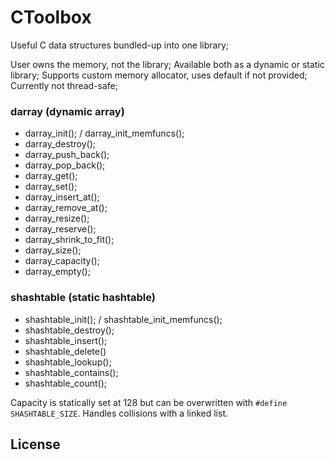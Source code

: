 # CToolbox
Useful C data structures bundled-up into one library;

User owns the memory, not the library;
Available both as a dynamic or static library;
Supports custom memory allocator, uses default if not provided;
Currently not thread-safe;

### darray (dynamic array)
* darray_init(); / darray_init_memfuncs();
* darray_destroy();
* darray_push_back();
* darray_pop_back();
* darray_get();
* darray_set(); 
* darray_insert_at();
* darray_remove_at();
* darray_resize();
* darray_reserve();
* darray_shrink_to_fit();
* darray_size();
* darray_capacity();
* darray_empty();

### shashtable (static hashtable)

* shashtable_init(); / shashtable_init_memfuncs();
* shashtable_destroy();
* shashtable_insert();
* shashtable_delete()
* shashtable_lookup();
* shashtable_contains();
* shashtable_count();

Capacity is statically set at 128 but can be overwritten with ```#define SHASHTABLE_SIZE```. Handles collisions with a linked list.

## License